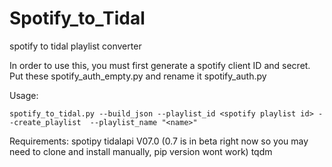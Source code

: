 # Spotify_to_Tidal
spotify to tidal playlist converter

In order to use this, you must first generate a spotify client ID and secret. Put these spotify_auth_empty.py and rename it spotify_auth.py

Usage:
```
spotify_to_tidal.py --build_json --playlist_id <spotify playlist id> --create_playlist  --playlist_name "<name>" 

```


Requirements:
spotipy 
tidalapi V07.0 (0.7 is in beta right now so you may need to clone and install manually, pip version wont work)
tqdm

